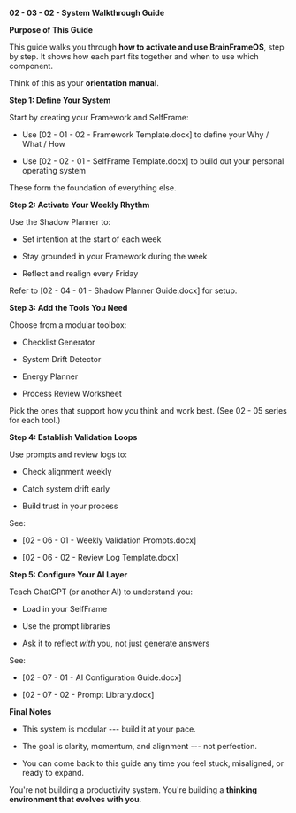 **02 - 03 - 02 - System Walkthrough Guide**

**Purpose of This Guide**

This guide walks you through **how to activate and use BrainFrameOS**,
step by step. It shows how each part fits together and when to use which
component.

Think of this as your **orientation manual**.

**Step 1: Define Your System**

Start by creating your Framework and SelfFrame:

- Use \[02 - 01 - 02 - Framework Template.docx\] to define your Why /
  What / How

- Use \[02 - 02 - 01 - SelfFrame Template.docx\] to build out your
  personal operating system

These form the foundation of everything else.

**Step 2: Activate Your Weekly Rhythm**

Use the Shadow Planner to:

- Set intention at the start of each week

- Stay grounded in your Framework during the week

- Reflect and realign every Friday

Refer to \[02 - 04 - 01 - Shadow Planner Guide.docx\] for setup.

**Step 3: Add the Tools You Need**

Choose from a modular toolbox:

- Checklist Generator

- System Drift Detector

- Energy Planner

- Process Review Worksheet

Pick the ones that support how you think and work best. (See 02 - 05
series for each tool.)

**Step 4: Establish Validation Loops**

Use prompts and review logs to:

- Check alignment weekly

- Catch system drift early

- Build trust in your process

See:

- \[02 - 06 - 01 - Weekly Validation Prompts.docx\]

- \[02 - 06 - 02 - Review Log Template.docx\]

**Step 5: Configure Your AI Layer**

Teach ChatGPT (or another AI) to understand you:

- Load in your SelfFrame

- Use the prompt libraries

- Ask it to reflect *with* you, not just generate answers

See:

- \[02 - 07 - 01 - AI Configuration Guide.docx\]

- \[02 - 07 - 02 - Prompt Library.docx\]

**Final Notes**

- This system is modular --- build it at your pace.

- The goal is clarity, momentum, and alignment --- not perfection.

- You can come back to this guide any time you feel stuck, misaligned,
  or ready to expand.

You\'re not building a productivity system. You\'re building a
**thinking environment that evolves with you**.
